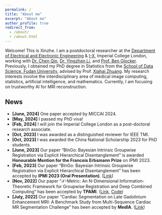 ```yaml
---
permalink: /
title: "About me"
excerpt: "About me"
author_profile: true
redirect_from: 
  - /about/
  - /about.html
---
```


Welcome! This is Xinzhe. I am a postdoctoral researcher at the [Department of Electrical and Electronic Engineering](https://www.imperial.ac.uk/electrical-engineering/) & [I-X](https://ix.imperial.ac.uk/), Imperial College London, working with [Dr. Chen Qin](cq615.github.io), [Dr. Yingzhen Li](http://yingzhenli.net/home/en/), and [Prof. Ben Glocker](https://profiles.imperial.ac.uk/b.glocker). Previously, I obtained my PhD degree in Statistics from the [School of Data Science, Fudan University](https://sds.fudan.edu.cn/), advised by Prof. [Xiahai Zhuang](https://zmiclab.github.io/zxh/). My research interests involve the interdisciplinary area of medical image computing, statistics, artificial intelligence, and mathematics. Currently, I am focusing on trustworthy AI for MRI reconstruction.



## News

- **[June, 2024]** One paper accepted by MICCAI 2024.
- **[May, 2024]** I passed my PhD viva!
- **[Feb, 2024]** I will join the Imperial College London as a post-doctoral research associate.
- **[Oct, 2023]** I was awarded as a distinguished reviewer for IEEE TMI.
- **[Oct, 2023]** I was awarded the China National Scholarship 2023 for PhD students.
- **[June, 2023]** Our paper “BInGo: Bayesian Intrinsic Groupwise Registration via Explicit Hierarchical Disentanglement” is awarded **Honourable Mention for the Francois Erbsmann Prize** on IPMI 2023.
- **[Feb, 2023]** Our paper “BInGo: Bayesian Intrinsic Groupwise Registration via Explicit Hierarchical Disentanglement” has been accepted by **IPMI 2023 (Oral Presentation)**. ([Link](https://link.springer.com/chapter/10.1007/978-3-031-34048-2_25))
- **[Nov, 2022]** Our paper “$\mathcal{X}$-Metric: An N-Dimensional Information-Theoretic Framework for Groupwise Registration and Deep Combined Computing” has been accepted by **TPAMI**. ([Link](https://ieeexplore.ieee.org/abstract/document/9965747/), [Code](https://github.com/xzluo97/X-metric))
- **[July, 2022]** Our paper “Cardiac Segmentation on Late Gadolinium Enhancement MRI: A Benchmark Study from Multi-Sequence Cardiac MR Segmentation Challenge” has been accepted by **MedIA**. ([Link](https://www.sciencedirect.com/science/article/pii/S136184152200175X))

